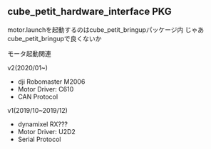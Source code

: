## cube_petit_hardware_interface PKG

motor.launchを起動するのはcube_petit_bringupパッケージ内
じゃあcube_petit_bringupで良くないか

モータ起動関連


v2(2020/01~)
- dji Robomaster M2006
- Motor Driver: C610
- CAN Protocol

v1(2019/10~2019/12)
- dynamixel RX???
- Motor Driver: U2D2
- Serial Protocol
